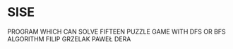 # SISE
PROGRAM WHICH CAN SOLVE FIFTEEN PUZZLE GAME WITH DFS OR BFS ALGORITHM
FILIP GRZELAK
PAWEŁ DERA
